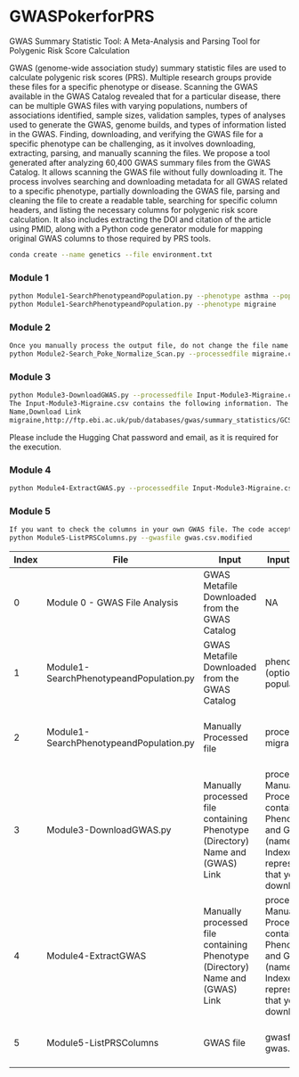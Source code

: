 # GWASPokerforPRS

GWAS Summary Statistic Tool: A Meta-Analysis and Parsing Tool for Polygenic Risk Score Calculation

GWAS (genome-wide association study) summary statistic files are used to calculate polygenic risk scores (PRS). Multiple research groups provide these files for a specific phenotype or disease. Scanning the GWAS available in the GWAS Catalog revealed that for a particular disease, there can be multiple GWAS files with varying populations, numbers of associations identified, sample sizes, validation samples, types of analyses used to generate the GWAS, genome builds, and types of information listed in the GWAS. Finding, downloading, and verifying the GWAS file for a specific phenotype can be challenging, as it involves downloading, extracting, parsing, and manually scanning the files. We propose a tool generated after analyzing 60,400 GWAS summary files from the GWAS Catalog. It allows scanning the GWAS file without fully downloading it. The process involves searching and downloading metadata for all GWAS related to a specific phenotype, partially downloading the GWAS file, parsing and cleaning the file to create a readable table, searching for specific column headers, and listing the necessary columns for polygenic risk score calculation. It also includes extracting the DOI and citation of the article using PMID, along with a Python code generator module for mapping original GWAS columns to those required by PRS tools.

```bash
conda create --name genetics --file environment.txt
```

### Module 1
```bash
python Module1-SearchPhenotypeandPopulation.py --phenotype asthma --population European
python Module1-SearchPhenotypeandPopulation.py --phenotype migraine
```

### Module 2
```bash
Once you manually process the output file, do not change the file name and keep it the same for smooth working of the code.
python Module2-Search_Poke_Normalize_Scan.py --processedfile migraine.csv
```
### Module 3
```bash
python Module3-DownloadGWAS.py --processedfile Input-Module3-Migraine.csv --indexer 1
The Input-Module3-Migraine.csv contains the following information. The name is the directory in which the file should be downloaded and the further processed files will be stored in the same directory.
Name,Download Link
migraine,http://ftp.ebi.ac.uk/pub/databases/gwas/summary_statistics/GCST90038001-GCST90039000/GCST90038646/GCST90038646_buildGRCh37.tsv
```
Please include the Hugging Chat password and email, as it is required for the execution.

### Module 4
```bash
python Module4-ExtractGWAS.py --processedfile Input-Module3-Migraine.csv --indexer 1
```
### Module 5
```bash
If you want to check the columns in your own GWAS file. The code accepts .csv format.
python Module5-ListPRSColumns.py --gwasfile gwas.csv.modified
```


| Index | File                                    | Input                                                                         | Input Parameters                                                                                                                                           | Output                                                                              |
| ----- | --------------------------------------- | ----------------------------------------------------------------------------- | ---------------------------------------------------------------------------------------------------------------------------------------------------------- | ----------------------------------------------------------------------------------- |
| 0     | Module 0 - GWAS File Analysis           | GWAS Metafile<br>Downloaded from the GWAS Catalog                             | NA                                                                                                                                                         | Frequency Plots, Wordclouds Plots                                                   |
| 1     | Module1-SearchPhenotypeandPopulation.py | GWAS Metafile<br>Downloaded from the GWAS Catalog                             | phenotype asthma<br>(optional) population asian                                                                                                            | GWAS files for a specific phenotype/disease                                         |
| 2     | Module1-SearchPhenotypeandPopulation.py | Manually Processed file                                                       | processedfile migraine.csv                                                                                                                                 | migrain.html<br>A file containing the information about the GWAS headers.           |
| 3     | Module3-DownloadGWAS.py                 | Manually processed file containing Phenotype (Directory) Name and (GWAS) Link | processedfile Manually Processed file containing Phenotype name and GWAS link. (name,link)<br>Indexer 1 - it represents the row that you want to download. | Complete GWAS file in a directory.                                                  |
| 4     | Module4-ExtractGWAS                     | Manually processed file containing Phenotype (Directory) Name and (GWAS) Link | processedfile Manually Processed file containing Phenotype name and GWAS link. (name,link)<br>Indexer 1 - it represents the row that you want to download. | Processed GWAS as gwas.csv.modified<br>Output.py file containing the transformation |
| 5     | Module5-ListPRSColumns                  | GWAS file                                                                     | gwasfile gwas.csv.modified                                                                                                                                 | Output.py file containing the transformation and mapping.                           |
